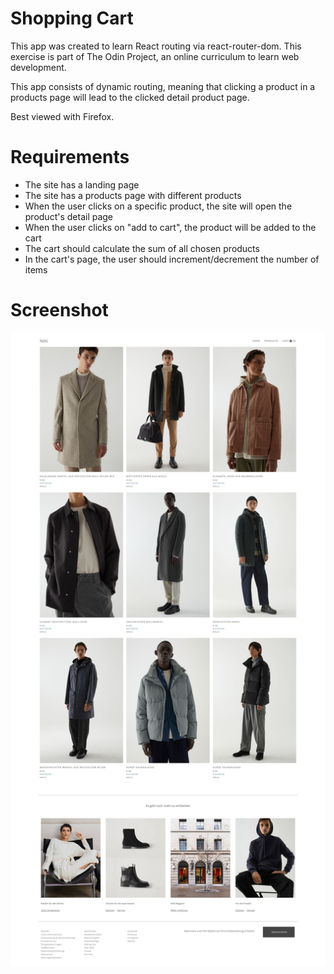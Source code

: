 # Shopping Cart
This app was created to learn React routing via react-router-dom. This exercise is part of The Odin Project, an online curriculum to learn web development. 

This app consists of dynamic routing, meaning that clicking a product in a products page will lead to the clicked detail product page. 

Best viewed with Firefox.

# Requirements
- The site has a landing page
- The site has a products page with different products
- When the user clicks on a specific product, the site will open the product's detail page
- When the user clicks on "add to cart", the product will be added to the cart
- The cart should calculate the sum of all chosen products
- In the cart's page, the user should increment/decrement the number of items

# Screenshot
![ALT screenshot](https://github.com/ngoc-truong/shopping-app/blob/master/src/images/screenshot-products-page.jpg)